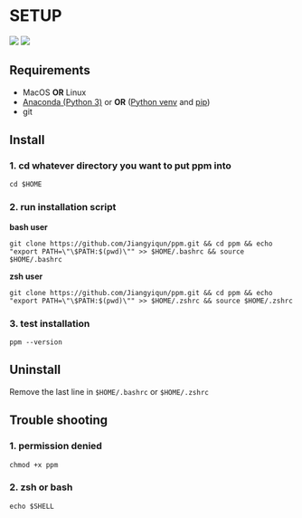 # SETUP

[![](http://ppm.jackjyq.com/images/logo.png)](http://ppm.jackjyq.com/)
[![](https://img.shields.io/badge/managed%20by-ppm-red)](http://ppm.jackjyq.com/)

## Requirements

- MacOS **OR** Linux
- [Anaconda (Python 3)](https://www.anaconda.com/distribution/#download-section) or 
**OR** ([Python venv](https://docs.Python.org/3/library/venv.html) and [pip](https://pypi.org/project/pip/))
- git

## Install

### 1. cd whatever directory you want to put ppm into

```shell
cd $HOME
```

### 2. run installation script

**bash user**

```shell
git clone https://github.com/Jiangyiqun/ppm.git && cd ppm && echo "export PATH=\"\$PATH:$(pwd)\"" >> $HOME/.bashrc && source $HOME/.bashrc
```

**zsh user**

```shell
git clone https://github.com/Jiangyiqun/ppm.git && cd ppm && echo "export PATH=\"\$PATH:$(pwd)\"" >> $HOME/.zshrc && source $HOME/.zshrc
```

### 3. test installation

```shell
ppm --version
```

## Uninstall

Remove the last line in `$HOME/.bashrc` or `$HOME/.zshrc`

## Trouble shooting

### 1. permission denied

```shell
chmod +x ppm
```

### 2. zsh or bash

```shell
echo $SHELL
```

